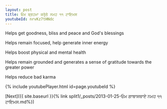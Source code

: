 ```yaml
---
layout: post
title: ਓਮ ਬ੍ਰਹਮਾ ਕਰੁੱਠੇ ਨਮਹ ੧੧ ਟਾਇਮਸ
youtubeId: nrvKz7tHNdc
---
```

 
 
Helps get goodness, bliss and peace and God's blessings
 
Helps remain focused, help generate inner energy 
 
Helps boost physical and mental health 
 
Helps remain grounded and generates a sense of gratitude towards the greater power 
 
Helps reduce bad karma
 
 
 
 


{% include youtubePlayer.html id=page.youtubeId %}
 
[Next]({{ site.baseurl }}{% link  split1/_posts/2013-01-25-ਓਮ ਗਾਬਾਸਥਾਏ ਨਮਹ ੧੧ ਟਾਇਮਸ.md%})
 
